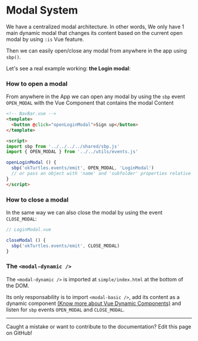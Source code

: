 # Modal System

We have a centralized modal architecture. In other words, We only have 1 main dynamic modal that changes its content based on the current open modal by using `:is` Vue feature.

Then we can easily open/close any modal from anywhere in the app using `sbp()`.

Let's see a real example working: **the Login modal**:

### How to open a modal

From anywhere in the App we can open any modal by using the `sbp` event `OPEN_MODAL` with the Vue Component that contains the modal Content

```html
<!-- NavBar.vue -->
<template>
  <button @click="openLoginModal">Sign up</button>
</template>

<script>
import sbp from '../../../../shared/sbp.js'
import { OPEN_MODAL } from '../../utils/events.js'

openLoginModal () {
  sbp('okTurtles.events/emit', OPEN_MODAL, 'LoginModal')
  // or pass an object with 'name' and 'subfolder' properties relative to containers folder
}
</script>
```

### How to close a modal
In the same way we can also close the modal by using the event `CLOSE_MODAL`:

```js
// LoginModal.vue

closeModal () {
  sbp('okTurtles.events/emit', CLOSE_MODAL)
}
```

### The `<modal-dynamic />`

The `<modal-dynamic />` is imported at `simple/index.html` at the bottom of the DOM.

Its only responsability is to import `<modal-basic />`, add its content as a dynamic component [(Know more about Vue Dynamic Components)](https://vuejs.org/v2/api/#is) and listen for `sbp` events `OPEN_MODAL` and `CLOSE_MODAL`.

---

Caught a mistake or want to contribute to the documentation? Edit this page on GitHub!
